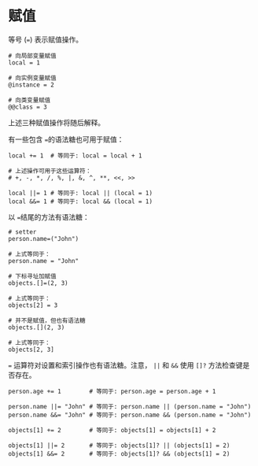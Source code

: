# 赋值

等号 (`=`) 表示赋值操作。

```crystal
# 向局部变量赋值
local = 1

# 向实例变量赋值
@instance = 2

# 向类变量赋值
@@class = 3
```

上述三种赋值操作将随后解释。

有一些包含 `=`的语法糖也可用于赋值：

```crystal
local += 1  # 等同于: local = local + 1

# 上述操作可用于这些运算符：
# +, -, *, /, %, |, &, ^, **, <<, >>

local ||= 1 # 等同于: local || (local = 1)
local &&= 1 # 等同于: local && (local = 1)
```

以 `=`结尾的方法有语法糖：

```crystal
# setter
person.name=("John")

# 上式等同于：
person.name = "John"

# 下标寻址加赋值
objects.[]=(2, 3)

# 上式等同于：
objects[2] = 3

# 并不是赋值，但也有语法糖
objects.[](2, 3)

# 上式等同于：
objects[2, 3]
```

`=` 运算符对设置和索引操作也有语法糖。注意， `||` 和 `&&` 使用 `[]?` 方法检查键是否存在。

```crystal
person.age += 1        # 等同于: person.age = person.age + 1

person.name ||= "John" # 等同于: person.name || (person.name = "John")
person.name &&= "John" # 等同于: person.name && (person.name = "John")

objects[1] += 2        # 等同于: objects[1] = objects[1] + 2

objects[1] ||= 2       # 等同于: objects[1]? || (objects[1] = 2)
objects[1] &&= 2       # 等同于: objects[1]? && (objects[1] = 2)
```
